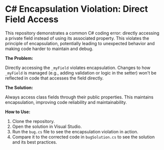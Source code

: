 # C# Encapsulation Violation: Direct Field Access

This repository demonstrates a common C# coding error: directly accessing a private field instead of using its associated property.  This violates the principle of encapsulation, potentially leading to unexpected behavior and making code harder to maintain and debug.

**The Problem:**

Directly accessing the `_myField` violates encapsulation.  Changes to how `_myField` is managed (e.g., adding validation or logic in the setter) won't be reflected in code that accesses the field directly.

**The Solution:**

Always access class fields through their public properties.  This maintains encapsulation, improving code reliability and maintainability.

**How to Use:**

1. Clone the repository.
2. Open the solution in Visual Studio.
3. Run the `bug.cs` file to see the encapsulation violation in action.
4. Compare it to the corrected code in `bugSolution.cs` to see the solution and its best practices.
